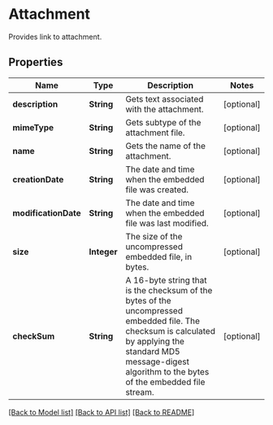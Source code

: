 
# Attachment
Provides link to attachment.

## Properties
Name | Type | Description | Notes
------------ | ------------- | ------------- | -------------
**description** | **String** | Gets text associated with the attachment.  |  [optional]
**mimeType** | **String** | Gets subtype of the attachment file. |  [optional]
**name** | **String** | Gets the name of the attachment.  |  [optional]
**creationDate** | **String** | The date and time when the embedded file was created. |  [optional]
**modificationDate** | **String** | The date and time when the embedded file was last modified. |  [optional]
**size** | **Integer** | The size of the uncompressed embedded file, in bytes. |  [optional]
**checkSum** | **String** | A 16-byte string that is the checksum of the bytes of the uncompressed embedded file.  The checksum is calculated by applying the standard MD5 message-digest algorithm  to the bytes of the embedded file stream. |  [optional]


[[Back to Model list]](../../README.md#documentation-for-models) [[Back to API list]](../../README.md#documentation-for-api-endpoints) [[Back to README]](../../README.md)


